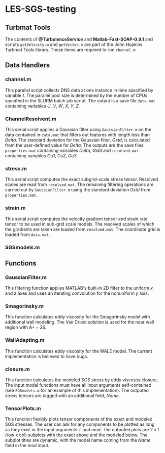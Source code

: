 # LES-SGS-testing
## Turbmat Tools
The contents of **@TurbulenceService** and **Matlab-Fast-SOAP-0.9.1** and scripts `getVelocity.m` and `getVector.m` are part of the John Hopkins Turbmat Tools library. These items are required to run `channel.m`
## Data Handlers
### channel.m
This parallel script collects DNS data at one instance in time specified by variable *t*. The parallel pool size is determined by the number of CPUs specified in the SLURM batch job script. The output is a save file `data.mat` containing variables *U*, *V*, *W*, *X*, *Y*, *Z*.
### ChannelResolvent.m
This serial script applies a Gaussian filter using `GaussianFilter.m` on the data contained in `data.mat` that filters out features with length less than *Delta*. The standard deviation for the Gaussian filter, *Gstd*, is calculated from the user-defined value for *Delta*. The outputs are the save files `properties.mat` containing variables *Delta*, *Gstd* and `resolved.mat` containing variables *Gu1*, *Gu2*, *Gu3*.
### stress.m
This serial script computes the exact subgrid-scale stress tensor. Resolved scales are read from `resolved.mat`. The remaining filtering operations are carried out by `GaussianFilter.m` using the standard deviation *Gstd* from `properties.mat`.
### strain.m
This serial script computes the velocity gradient tensor and strain rate tensor to be used in sub-grid scale models. The resolved scales of which the gradients are taken are loaded from `resolved.mat`. The coordinate grid is loaded from `data.mat`.
### SGSmodels.m
## Functions
### GaussianFilter.m
This filtering function applies MATLAB's built-in 2D filter to the uniform *x* and *z* axes and uses an iterating convolution for the nonuniform *y* axis.
### Smagorinsky.m
This function calculates eddy viscosity for the Smagorinsky model with additional wall modeling. The Van Driest solution is used for the near wall region with A+ = 26.
### WallAdapting.m
This function calculates eddy viscosity for the WALE model. The current implementation is believed to have bugs.
### closure.m
This function calculates the modeled SGS stress by eddy viscosity closure. The input model functions must have all input arguments self-contained (see `SGSmodels.m` for an example of this implementation). The outputed stress tensors are tagged with an additional field, *Name*.
### TensorPlots.m
This function flexibly plots tensor components of the exact and modeled SGS stresses. The user can ask for any components to be plotted as long as they exist in the input arguments *T* and *mod*. The outputed plots are 2 x 1 (row x col) subplots with the exact above and the modeled below. The subplot titles are dynamic, with the model name coming from the *Name* field in the *mod* input.
